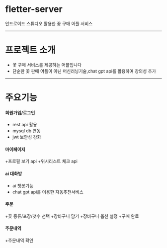 # fletter-server

안드로이드 스튜디오 활용한 꽃 구매 어플 서비스 
- - -
# 프로젝트 소개


+ 꽃 구매 서비스를 제공하는 어플입니다
+ 단순한 꽃 판매 어플이 아닌 머신러닝기술,chat gpt api를 활용하여 창의성 추가
- - -
# 주요기능


#### 회원가입/로그인
+ rest api 활용
+ mysql db 연동
+ jwt 보안성 강화

#### 마이페이지
+프로필 보기 api
+위시리스트 체크 api

#### ai 대화방
+ ai 챗봇기능
+ chat gpt api를 이용한 자동추천서비스

#### 주문
+꽃 종류/포장/갯수 선택
+장바구니 담기
+장바구니 옵션 설정
+구매 완료
#### 주문내역
+주문내역 확인

